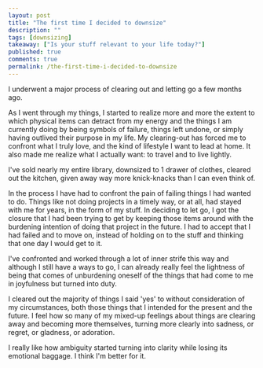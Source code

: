 ```yaml
---
layout: post
title: "The first time I decided to downsize"
description: ""
tags: [downsizing]
takeaway: ["Is your stuff relevant to your life today?"]
published: true
comments: true
permalink: /the-first-time-i-decided-to-downsize
---
```


I underwent a major process of clearing out and letting go a few months ago.

As I went through my things, I started to realize more and more the extent to which physical items can detract from my energy and the things I am currently doing by being symbols of failure, things left undone, or simply having outlived their purpose in my life. My clearing-out has forced me to confront what I truly love, and the kind of lifestyle I want to lead at home. It also made me realize what I actually want: to travel and to live lightly.

I've sold nearly my entire library, downsized to 1 drawer of clothes, cleared out the kitchen, given away way more knick-knacks than I can even think of.

In the process I have had to confront the pain of failing things I had wanted to do. Things like not doing projects in a timely way, or at all, had stayed with me for years, in the form of my stuff. In deciding to let go, I got the closure that I had been trying to get by keeping those items around with the burdening intention of doing that project in the future. I had to accept that I had failed and to move on, instead of holding on to the stuff and thinking that one day I would get to it.

I've confronted and worked through a lot of inner strife this way and although I still have a ways to go, I can already really feel the lightness of being that comes of unburdening oneself of the things that had come to me in joyfulness but turned into duty.

I cleared out the majority of things I said 'yes' to without consideration of my circumstances, both those things that I intended for the present and the future. I feel how so many of my mixed-up feelings about things are clearing away and becoming more themselves, turning more clearly into sadness, or regret, or gladness, or adoration.

I really like how ambiguity started turning into clarity while losing its emotional baggage. I think I'm better for it.
